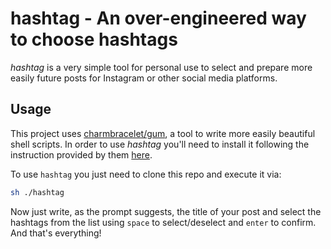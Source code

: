 # hashtag - An over-engineered way to choose hashtags

*hashtag* is a very simple tool for personal use to select and prepare more easily future posts for Instagram or other social media platforms.

## Usage

This project uses [charmbracelet/gum](https://github.com/charmbracelet/gum), a tool to write more easily beautiful shell scripts. In order to use *hashtag* you'll need to install it following the instruction provided by them [here](https://github.com/charmbracelet/gum#installation).

To use `hashtag` you just need to clone this repo and execute it via:

```sh
sh ./hashtag
```

Now just write, as the prompt suggests, the title of your post and select the hashtags from the list using `space` to select/deselect and `enter` to confirm. And that's everything!